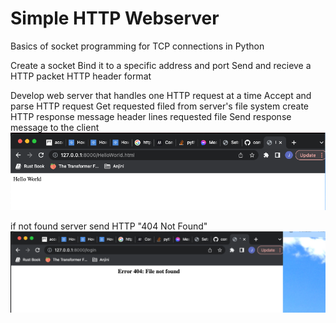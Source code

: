 # Simple HTTP Webserver

Basics of socket programming for TCP connections in Python

Create a socket
Bind it to a specific address and port
Send and recieve a HTTP packet
HTTP header format


Develop web server that handles one HTTP request at a time
Accept and parse HTTP request
Get requested filed from server's file system
create HTTP response message 
    header lines
    requested file
Send response message to the client
![Hello World](webserver/hello.png)

if not found
    server send HTTP "404 Not Found"
    ![404 Not Found](webserver/404notfound.png)
